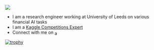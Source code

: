 ![](https://komarev.com/ghpvc/?username=amitkumarj441&color=blue)

- I am a research engineer working at University of Leeds on various financial AI tasks
- I am a [Kaggle Competitions Expert](https://www.kaggle.com/amitkumarjaiswal)
- Connect with me on <a href="https://twitter.com/amit_gkp" target="blank"><img align="center" src="https://cdn.jsdelivr.net/npm/simple-icons@3.0.1/icons/twitter.svg" alt="amit_gkp" height="15" width="20" /></a>

[![trophy](https://github-profile-trophy.vercel.app/?username=amitkumarj441&theme=onedark)](https://github.com/ryo-ma/github-profile-trophy)
